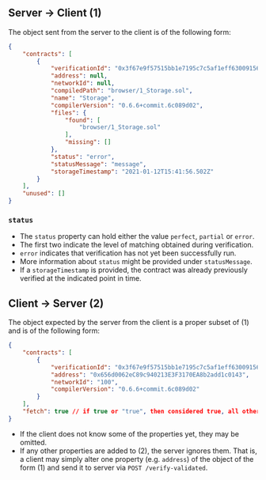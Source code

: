 ## Server -> Client (1)
The object sent from the server to the client is of the following form:

```json
{
    "contracts": [
        {
            "verificationId": "0x3f67e9f57515bb1e7195c7c5af1eff630091567c0bb65ba3dece57a56da766fe",
            "address": null,
            "networkId": null,
            "compiledPath": "browser/1_Storage.sol",
            "name": "Storage",
            "compilerVersion": "0.6.6+commit.6c089d02",
            "files": {
                "found": [
                    "browser/1_Storage.sol"
                ],
                "missing": []
            },
            "status": "error",
            "statusMessage": "message",
            "storageTimestamp": "2021-01-12T15:41:56.502Z"
        }
    ],
    "unused": []
}
```

### `status`
- The `status` property can hold either the value `perfect`, `partial` or `error`.
- The first two indicate the level of matching obtained during verification.
- `error` indicates that verification has not yet been successfully run.
- More information about `status` might be provided under `statusMessage`.
- If a `storageTimestamp` is provided, the contract was already previously verified at the indicated point in time.

## Client -> Server (2)
The object expected by the server from the client is a proper subset of (1) and is of the following form:
```json
{
    "contracts": [
        {
            "verificationId": "0x3f67e9f57515bb1e7195c7c5af1eff630091567c0bb65ba3dece57a56da766fe",
            "address": "0x656d0062eC89c940213E3F3170EA8b2add1c0143",
            "networkId": "100",
            "compilerVersion": "0.6.6+commit.6c089d02"
        }
    ],
    "fetch": true // if true or "true", then considered true, all other values are treated as false
}
```
- If the client does not know some of the properties yet, they may be omitted.
- If any other properties are added to (2), the server ignores them. That is, a client may simply alter one property (e.g. `address`) of the object of the form (1) and send it to server via `POST /verify-validated`.